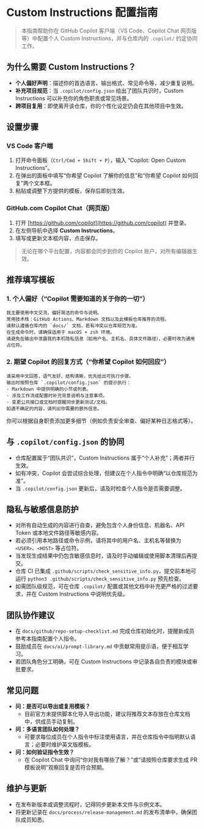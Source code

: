 # Custom Instructions 配置指南

> 本指南帮助你在 GitHub Copilot 客户端（VS Code、Copilot Chat 网页版等）中配置个人 Custom Instructions，并与仓库内的 `.copilot/` 约定协同工作。

## 为什么需要 Custom Instructions？
- **个人偏好声明**：描述你的首选语言、输出格式、常见命令等，减少重复说明。
- **补充项目规范**：当 `.copilot/config.json` 给出了团队共识时，Custom Instructions 可以补充你的角色职责或常见场景。
- **跨项目复用**：即使离开该仓库，你的个性化设定仍会在其他项目中生效。

## 设置步骤
### VS Code 客户端
1. 打开命令面板（`Ctrl/Cmd + Shift + P`），输入 “Copilot: Open Custom Instructions”。
2. 在弹出的面板中填写“你希望 Copilot 了解你的信息”和“你希望 Copilot 如何回复”两个文本框。
3. 粘贴或调整下方提供的模板，保存后即刻生效。

### GitHub.com Copilot Chat（网页版）
1. 打开 [https://github.com/copilot](https://github.com/copilot) 并登录。
2. 在左侧导航中选择 **Custom Instructions**。
3. 填写或更新文本框内容，点击保存。

> 无论在哪个平台配置，内容都会同步到你的 Copilot 账户，对所有编辑器生效。

## 推荐填写模板
### 1. 个人偏好（“Copilot 需要知道的关于你的一切”）
```
我主要使用中文交流，偏好简洁的命令与说明。
常用技术栈：GitHub Actions、Markdown 文档以及此模板仓库推荐的流程。
请默认遵循仓库内的 `docs/` 文档，若有冲突以仓库规范为准。
在生成命令时，请确保适用于 macOS + zsh 环境。
请避免在输出中泄露我的本机隐私信息（如用户名、主机名、具体文件路径），必要时改为通用占位符。
```

### 2. 期望 Copilot 的回复方式（“你希望 Copilot 如何回应”）
```
请采用中文回答，语气友好、结构清晰，优先给出可执行步骤。
输出时按照仓库 `.copilot/config.json` 的提示执行：
- Markdown 中提供明确的小节或列表。
- 涉及工作流或配置时补充背景说明与注意事项。
- 变更公共接口或文档时提醒同步更新测试/文档。
如遇不确定的内容，请列出你需要的额外信息。
```

你可以根据自身职责添加更多细节（例如负责安全审查、偏好某种日志格式等）。

## 与 `.copilot/config.json` 的协同
- 仓库配置属于“团队共识”，Custom Instructions 属于“个人补充”；两者并行生效。
- 如有冲突，Copilot 会尝试综合处理，但建议在个人指令中明确“以仓库规范为准”。
- 当 `.copilot/config.json` 更新后，请及时检查个人指令是否需要调整。

## 隐私与敏感信息防护
- 对所有自动生成的内容进行自查，避免包含个人身份信息、机器名、API Token 或本地文件路径等敏感内容。
- 若必须引用本地路径或命令示例，请将其中的用户名、主机名等替换为 `<USER>`、`<HOST>` 等占位符。
- 当发现生成结果中仍包含敏感信息时，请及时手动编辑或使用脚本清理后再提交。
- 仓库 CI 已集成 `.github/scripts/check_sensitive_info.py`，提交前本地可运行 `python3 .github/scripts/check_sensitive_info.py` 预先检查。
- 如需团队级规范，可在仓库 `.copilot/` 配置或其他文档中补充更严格的过滤要求，并在 Custom Instructions 中说明优先级。

## 团队协作建议
- 在 `docs/github/repo-setup-checklist.md` 完成仓库初始化时，提醒新成员参考本指南配置个人指令。
- 鼓励成员在 `docs/ai/prompt-library.md` 中贡献常用提示语，便于相互学习。
- 若团队角色分工明确，可在 Custom Instructions 中记录各自负责的模块或审批要求。

## 常见问题
- **问：是否可以导出或复用模板？**
  - 目前官方未提供脚本化导入导出功能，建议将推荐文本存放在仓库文档中，供成员手动复制。
- **问：多语言团队如何处理？**
  - 可要求每位成员在个人指令中标注使用语言，并在仓库指令中指明默认语言；必要时维护英文版模板。
- **问：如何验证指令生效？**
  - 在 Copilot Chat 中询问“你对我有哪些了解？”或“请按照仓库要求生成 PR 模板说明”观察回复是否符合预期。

## 维护与更新
- 在发布新版本或调整流程时，记得同步更新本文件与示例文本。
- 将更新记录在 `docs/process/release-management.md` 的发布清单中，确保团队成员知悉。
